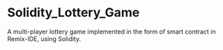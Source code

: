 # Solidity_Lottery_Game
A multi-player lottery game implemented in the form of smart contract in Remix-IDE, using Solidity.
